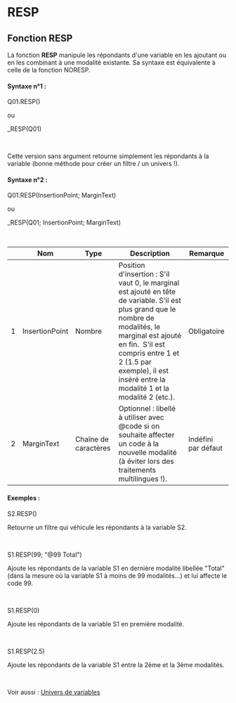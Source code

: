 # RESP

## Fonction RESP

La fonction **RESP** manipule les répondants d'une variable en les ajoutant ou en les combinant à une modalité existante. Sa syntaxe est équivalente à celle de la fonction NORESP.

#### Syntaxe n°1 :&nbsp;

Q01.RESP()

ou

\_RESP(Q01)

&nbsp;

Cette version sans argument retourne simplement les répondants à la variable (bonne méthode pour créer un filtre / un univers \!).

#### Syntaxe n°2 :&nbsp;

Q01.RESP(InsertionPoint; MarginText)

ou

\_RESP(Q01; InsertionPoint; MarginText)

&nbsp;

| &nbsp; | **Nom** |**Type**|**Description**|**Remarque** |
| --- | --- | --- | --- | --- |
| &#49; | InsertionPoint | Nombre | Position d'insertion : S'il vaut 0, le marginal est ajouté en tête de variable. S'il est plus grand que le nombre de modalités, le marginal est ajouté en fin.&nbsp; S'il est compris entre 1 et 2 (1.5 par exemple), il est inséré entre la modalité 1 et la modalité 2 (etc.). | Obligatoire |
| &#50; | MarginText | Chaîne de caractères | Optionnel : libellé à utiliser avec @code si on souhaite affecter un code à la nouvelle modalité (à éviter lors des traitements multilingues \!). | Indéfini par défaut |


#### Exemples :

S2.RESP()

Retourne un filtre qui véhicule les répondants à la variable S2.

&nbsp;

S1.RESP(99; "@99 Total")

Ajoute les répondants de la variable S1 en dernière modalité libellée "Total" (dans la mesure où la variable S1 à moins de 99 modalités...) et lui affecte le code 99.

&nbsp;

S1.RESP(0)

Ajoute les répondants de la variable S1 en première modalité.

&nbsp;

S1.RESP(2.5)

Ajoute les répondants de la variable S1 entre la 2ème et la 3ème modalités.

&nbsp;

Voir aussi : [Univers de variables](<Universciblesetsous-populations.md>)
